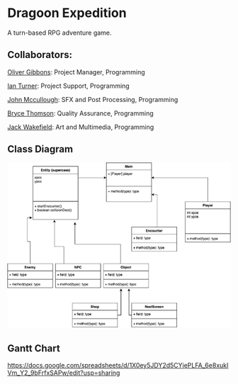 # Dragoon Expedition
A turn-based RPG adventure game.
## Collaborators: 

[Oliver Gibbons](https://github.com/OliverGibbons1): Project Manager, Programming

[Ian Turner](https://github.com/Ian-Turner4): Project Support, Programming

[John Mccullough](https://github.com/jemrules): SFX and Post Processing, Programming

[Bryce Thomson](https://github.com/Brycet14): Quality Assurance, Programming

[Jack Wakefield](https://github.com/jack125251): Art and Multimedia, Programming

## Class Diagram

<img src="https://github.com/OliverGibbons1/APCompPro24Group/blob/main/images/UpdatedClassDiagram.drawio.png?raw=true">

## Gantt Chart
https://docs.google.com/spreadsheets/d/1X0ey5JDY2d5CYjePLFA_6e8xukIVm_Y2_9bFrfxSAPw/edit?usp=sharing
